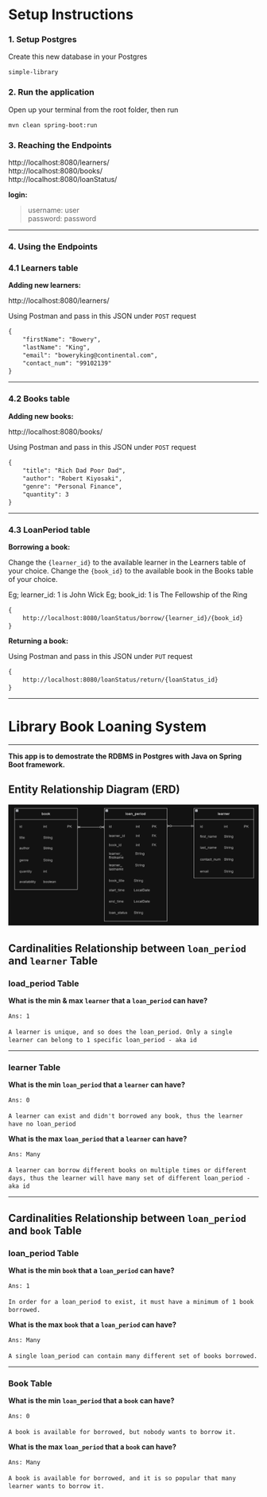 # Setup Instructions

### 1. Setup Postgres

Create this new database in your Postgres
```
simple-library
```

### 2. Run the application

Open up your terminal from the root folder, then run
```
mvn clean spring-boot:run
```

### 3. Reaching the Endpoints

http://localhost:8080/learners/
<br>http://localhost:8080/books/
<br>http://localhost:8080/loanStatus/

**login:**
> username: user
> <br>password: password

***

### 4. Using the Endpoints


### 4.1 Learners table

**Adding new learners:**

http://localhost:8080/learners/

Using Postman and pass in this JSON under `POST` request
```
{
    "firstName": "Bowery",
    "lastName": "King",
    "email": "boweryking@continental.com",
    "contact_num": "99102139"
}
```

***

### 4.2 Books table

**Adding new books:**

http://localhost:8080/books/

Using Postman and pass in this JSON under `POST` request
```
{
    "title": "Rich Dad Poor Dad",
    "author": "Robert Kiyosaki",
    "genre": "Personal Finance",
    "quantity": 3
}
```

***

### 4.3 LoanPeriod table

**Borrowing a book:**

Change the `{learner_id}` to the available learner in the Learners table of your choice. 
Change the `{book_id}` to the available book in the Books table of your choice. 

Eg; learner_id: 1 is John Wick
Eg; book_id: 1 is The Fellowship of the Ring

```
{
    http://localhost:8080/loanStatus/borrow/{learner_id}/{book_id}
}
```

**Returning a book:**

Using Postman and pass in this JSON under `PUT` request

```
{
    http://localhost:8080/loanStatus/return/{loanStatus_id}
}
```

***

# Library Book Loaning System 
***

**This app is to demostrate the RDBMS in Postgres with Java on Spring Boot framework.**


## Entity Relationship Diagram (ERD)

![Schema_Diagram](https://github.com/eggOnion/library_BookLoaningSystem/blob/main/Schema%20Diagram.png?raw=true)


## Cardinalities Relationship between `loan_period` and `learner` Table

### load_period Table

**What is the min & max `learner` that a `loan_period` can have?**
```
Ans: 1

A learner is unique, and so does the loan_period. Only a single learner can belong to 1 specific loan_period - aka id
```
---
### learner Table 

**What is the min `loan_period` that a `learner` can have?** 
```
Ans: 0

A learner can exist and didn't borrowed any book, thus the learner have no loan_period
```

**What is the max `loan_period` that a `learner` can have?**
```
Ans: Many

A learner can borrow different books on multiple times or different days, thus the learner will have many set of different loan_period - aka id
```
***

## Cardinalities Relationship between `loan_period` and `book` Table

### loan_period Table

**What is the min `book` that a `loan_period` can have?**
```
Ans: 1

In order for a loan_period to exist, it must have a minimum of 1 book borrowed.
```

**What is the max `book` that a `loan_period` can have?**
```
Ans: Many

A single loan_period can contain many different set of books borrowed.
```
---

### Book Table
**What is the min `loan_period` that a `book` can have?**
```
Ans: 0

A book is available for borrowed, but nobody wants to borrow it.
```

**What is the max `loan_period` that a `book` can have?**
```
Ans: Many

A book is available for borrowed, and it is so popular that many learner wants to borrow it.
```
